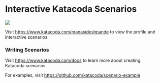 # Interactive Katacoda Scenarios

[![](http://shields.katacoda.com/katacoda/manasideshpande/count.svg)](https://www.katacoda.com/manasideshpande "Get your profile on Katacoda.com")

Visit https://www.katacoda.com/manasideshpande to view the profile and interactive scenarios

### Writing Scenarios
Visit https://www.katacoda.com/docs to learn more about creating Katacoda scenarios

For examples, visit https://github.com/katacoda/scenario-example
